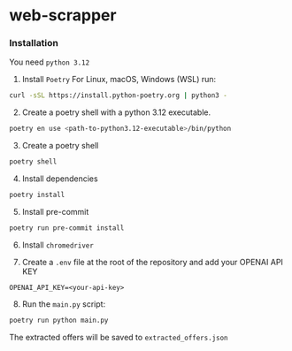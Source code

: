 # web-scrapper

### Installation
You need `python 3.12`

1. Install `Poetry`
For Linux, macOS, Windows (WSL) run:
```bash
curl -sSL https://install.python-poetry.org | python3 -
```

2. Create a poetry shell with a python 3.12 executable.
```bash
poetry en use <path-to-python3.12-executable>/bin/python
```

3. Create a poetry shell
```bash
poetry shell
```

4. Install dependencies
```bash
poetry install
```

5. Install pre-commit
```bash
poetry run pre-commit install
```

6. Install `chromedriver`

7.  Create a `.env` file at the root of the repository and add your OPENAI API KEY
```.env
OPENAI_API_KEY=<your-api-key>
```

8. Run the `main.py` script:
```bash
poetry run python main.py
```

The extracted offers will be saved to `extracted_offers.json`
